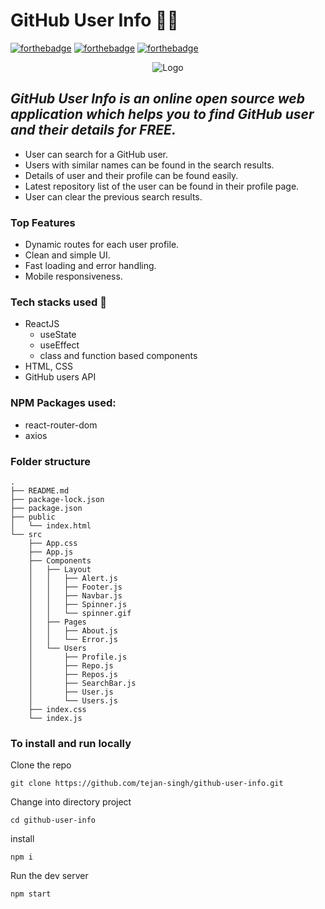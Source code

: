 # GitHub User Info :male_detective:

[![forthebadge](https://forthebadge.com/images/badges/built-with-love.svg)](https://forthebadge.com)
[![forthebadge](https://forthebadge.com/images/badges/made-with-javascript.svg)](https://forthebadge.com)
[![forthebadge](https://forthebadge.com/images/badges/built-with-swag.svg)](https://forthebadge.com)

<p align="center">
    <img src="https://image.freepik.com/free-vector/search-concept-landing-page_52683-18606.jpg" alt="Logo">
  </a>

## _GitHub User Info is an online open source web application which helps you to find GitHub user and their details for FREE._

- User can search for a GitHub user.
- Users with similar names can be found in the search results.
- Details of user and their profile can be found easily.
- Latest repository list of the user can be found in their profile page.
- User can clear the previous search results.

### Top Features
- Dynamic routes for each user profile.
- Clean and simple UI.
- Fast loading and error handling.
- Mobile responsiveness.

### Tech stacks used 🛴
- ReactJS
    - useState
    - useEffect
    - class and function based components
- HTML, CSS
- GitHub users API

### NPM Packages used:
- react-router-dom
- axios

### Folder structure

```
.
├── README.md
├── package-lock.json
├── package.json
├── public
│   └── index.html
└── src
    ├── App.css
    ├── App.js
    ├── Components
    │   ├── Layout
    │   │   ├── Alert.js
    │   │   ├── Footer.js
    │   │   ├── Navbar.js
    │   │   ├── Spinner.js
    │   │   └── spinner.gif
    │   ├── Pages
    │   │   ├── About.js
    │   │   └── Error.js
    │   └── Users
    │       ├── Profile.js
    │       ├── Repo.js
    │       ├── Repos.js
    │       ├── SearchBar.js
    │       ├── User.js
    │       └── Users.js
    ├── index.css
    └── index.js
```

### To install and run locally

Clone the repo

```
git clone https://github.com/tejan-singh/github-user-info.git
```

Change into directory project

```
cd github-user-info
```

install

```
npm i
```

Run the dev server

```
npm start
```
